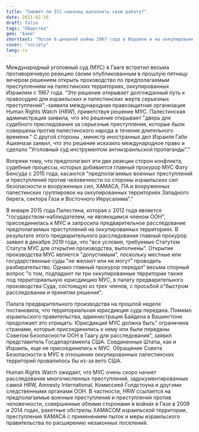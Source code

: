 ```yaml
---
title: "Сможет ли ICC наконец выполнить свою работу?"
date: 2021-02-16
draft: false
tags: "Общество"
geo: "Азии"
shorttext: "После 6-дневной войны 1967 года в Израиле и на оккупированных территориях были совершены военные преступления без правовых последствий."
cover: "society"
lang: ru
---
```


Международный уголовный суд (МУС) в Гааге встретил весьма противоречивую реакцию своим опубликованным в прошлую пятницу вечером решением открыть производство по предполагаемым преступлениям на палестинских территориях, оккупированных Израилем с 1967 года. "Это решение открывает долгожданный путь к правосудию для израильских и палестинских жертв серьезных преступлений",-заявила международная правозащитная организация Human Rights Watch (HRW), приветствуя решение МУС. Палестинская администрация заявила, что это решение открывает "дверь для судебного преследования за серьезные преступления, которые были совершены против палестинского народа в течение длительного времени."  С другой стороны , министр иностранных дел Израиля Габи Ашкенази заявил, что это решение исказило международное право и сделало "Уголовный суд инструментом антиизраильской пропаганды"."

Вопреки тому, что предполагают эти две реакции сторон конфликта, судебные процессы, которых добивается главный прокурор МУС Фату Бенсуда с 2015 года, касаются "предполагаемых военных преступлений и преступлений против человечности со стороны израильских сил безопасности и вооруженных сил, ХАМАСА, ПА и вооруженных палестинских группировок на оккупированных территориях Западного берега, сектора Газа и Восточного Иерусалима"."

В январе 2015 года Палестина, которая с 2012 года является "государством-наблюдателем, не являющимся членом ООН", присоединилась к МУС и запросила предварительное расследование предполагаемых преступлений на оккупированных территориях. В результате этого предварительного расследования главный прокурор заявил в декабре 2019 года, что "все условия, требуемые Статутом Статута МУС для открытия производства, выполнены". Открытие производства МУС является "допустимым", поскольку местные или государственные суды "не желают или не могут" проводить разбирательство. Однако главный прокурор передал" весьма спорный вопрос "о том, подпадают ли три оккупированные территории также под территориальную юрисдикцию МУС, в палату предварительного производства Суда, состоящую из трех членов, с просьбой о"быстром расследовании и принятии решения".

Палата предварительного производства на прошлой неделе постановила, что территориальная юрисдикция суда передана. Помимо израильского правительства, администрация Байдена в Вашингтоне продолжает это отрицать. Юрисдикция МУС должна быть" ограничена странами, которые присоединились к нему или были переданы Советом Безопасности ООН в Гаагу для расследования", заявил представитель Госдепартамента США. Соединенные Штаты, как и Израиль, еще не присоединились к МУС. Обращение Совета Безопасности в МУС в отношении оккупированных палестинских территорий провалилось бы из-за вето США.

Human Rights Watch ожидает, что МУС очень скоро начнет расследование многочисленных преступлений, задокументированных самой HRW, Amnesty International, Комиссией Голдстоуна и другими следственными органами ООН. В частности, HRW ссылается на предполагаемые военные преступления и преступления против человечности, совершенные обеими сторонами в войнах в Газе в 2009 и 2014 годах, ракетные обстрелы ХАМАСОМ израильской территории, преступления ХАМАСА с применением пыток и меры израильского правительства по расширению незаконных поселений.
